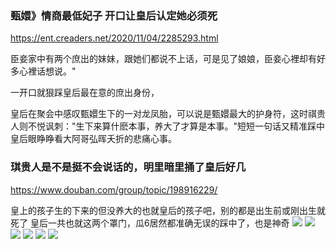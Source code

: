 ### 甄嬛》情商最低妃子 开口让皇后认定她必须死
https://ent.creaders.net/2020/11/04/2285293.html

臣妾家中有两个庶出的妹妹，跟她们都说不上话，可是见了娘娘，臣妾心裡却有好多心裡话想说。"

一开口就狠踩皇后最在意的庶出身份，

皇后在聚会中感叹甄嬛生下的一对龙凤胎，可以说是甄嬛最大的护身符，这时祺贵人则不悦讽刺："生下来算什麽本事，养大了才算是本事。"短短一句话又精准踩中皇后眼睁睁看大阿哥弘晖夭折的悲痛心事。

### 琪贵人是不是挺不会说话的，明里暗里捅了皇后好几
https://www.douban.com/group/topic/198916229/

皇上的孩子生的下来的但没养大的也就皇后的孩子吧，别的都是出生前或刚出生就死了
皇后一共也就这两个罩门，瓜6居然都准确无误的踩中了，也是神奇
![](https://img1.doubanio.com/view/group_topic/l/public/p356779628.jpg)
![](https://img2.doubanio.com/view/group_topic/l/public/p356779622.jpg)
![](https://img9.doubanio.com/view/group_topic/l/public/p356779626.jpg)
![](https://img9.doubanio.com/view/group_topic/l/public/p356779624.jpg)
![](https://img9.doubanio.com/view/group_topic/l/public/p356779625.jpg)
![](https://img2.doubanio.com/view/group_topic/l/public/p356779632.jpg)
